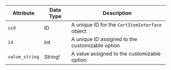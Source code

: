 Attribute |  Data Type | Description
--- | --- | ---
`uid` | ID | A unique ID for the `CartItemInterface` object
`id` | Int | A unique ID assigned to the customizable option
`value_string` | String! | A value assigned to the customizable option
